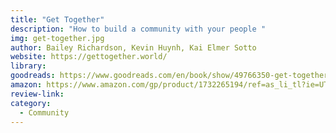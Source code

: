 ```yaml
---
title: "Get Together"
description: "How to build a community with your people "
img: get-together.jpg
author: Bailey Richardson, Kevin Huynh, Kai Elmer Sotto
website: https://gettogether.world/
library: 
goodreads: https://www.goodreads.com/en/book/show/49766350-get-together
amazon: https://www.amazon.com/gp/product/1732265194/ref=as_li_tl?ie=UTF8&tag=govfresh-20&camp=1789&creative=9325&linkCode=as2&creativeASIN=1732265194&linkId=f856bac5b61c4ddf746e95f7757e2905
review-link: 
category:
  - Community
---
```


